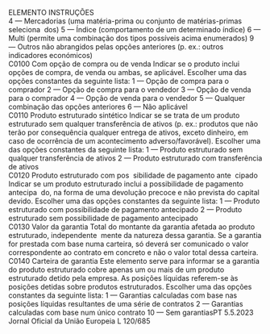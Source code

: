  
ELEMENTO  INSTRUÇÕES  
4 — Mercadorias (uma matéria-prima ou conjunto de matérias-primas seleciona ­
dos) 
5 — Índice (comportamento de um determinado índice) 
6 — Multi (permite uma combinação dos tipos possíveis acima enumerados) 
9 — Outros não abrangidos pelas opções anteriores (p. ex.: outros indicadores 
económicos)  
C0100  Com opção de compra ou de 
venda  Indicar se o produto inclui opções de compra, de venda ou ambas, se aplicável. 
Escolher uma das opções constantes da seguinte lista: 
1 — Opção de compra para o comprador 
2 — Opção de compra para o vendedor 
3 — Opção de venda para o comprador 
4 — Opção de venda para o vendedor 
5 — Qualquer combinação das opções anteriores 
6 — Não aplicável  
C0110  Produto estruturado sintético  Indicar se se trata de um produto estruturado sem qualquer transferência de ativos 
(p. ex.: produtos que não terão por consequência qualquer entrega de ativos, 
exceto dinheiro, em caso de ocorrência de um acontecimento adverso/favorável). 
Escolher uma das opções constantes da seguinte lista: 
1 — Produto estruturado sem qualquer transferência de ativos 
2 — Produto estruturado com transferência de ativos  
C0120  Produto estruturado com pos ­
sibilidade de pagamento ante ­
cipado  Indicar se um produto estruturado inclui a possibilidade de pagamento antecipa ­
do, na forma de uma devolução precoce e não prevista do capital devido. Escolher 
uma das opções constantes da seguinte lista: 
1 — Produto estruturado com possibilidade de pagamento antecipado 
2 — Produto estruturado sem possibilidade de pagamento antecipado  
C0130  Valor da garantia  Total do montante da garantia afetada ao produto estruturado, independente ­
mente da natureza dessa garantia. 
Se a garantia for prestada com base numa carteira, só deverá ser comunicado o 
valor correspondente ao contrato em concreto e não o valor total dessa carteira.  
C0140  Carteira de garantia  Este elemento serve para informar se a garantia do produto estruturado cobre 
apenas um ou mais de um produto estruturado detido pela empresa. As posições 
líquidas referem-se às posições detidas sobre produtos estruturados. Escolher uma 
das opções constantes da seguinte lista: 
1 — Garantias calculadas com base nas posições líquidas resultantes de uma série 
de contratos 
2 — Garantias calculadas com base num único contrato 
10 — Sem garantiasPT  5.5.2023 Jornal Oficial da União Europeia L 120/685
